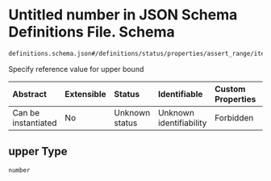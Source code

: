# Untitled number in JSON Schema Definitions File.  Schema

```txt
definitions.schema.json#/definitions/status/properties/assert_range/items/properties/upper
```

Specify reference value for upper bound

| Abstract            | Extensible | Status         | Identifiable            | Custom Properties | Additional Properties | Access Restrictions | Defined In                                                                         |
| :------------------ | :--------- | :------------- | :---------------------- | :---------------- | :-------------------- | :------------------ | :--------------------------------------------------------------------------------- |
| Can be instantiated | No         | Unknown status | Unknown identifiability | Forbidden         | Allowed               | none                | [definitions.schema.json\*](../out/definitions.schema.json "open original schema") |

## upper Type

`number`
